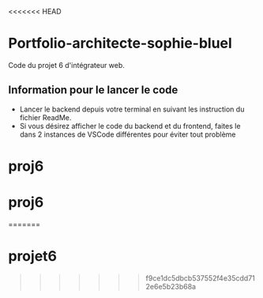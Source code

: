 <<<<<<< HEAD
# Portfolio-architecte-sophie-bluel

Code du projet 6 d'intégrateur web.

## Information pour le lancer le code

 - Lancer le backend depuis votre terminal en suivant les instruction du fichier ReadMe.
 - Si vous désirez afficher le code du backend et du frontend, faites le dans 2 instances de VSCode différentes pour éviter tout problème
# proj6
# proj6
=======
# projet6
>>>>>>> f9ce1dc5dbcb537552f4e35cdd712e6e5b23b68a
